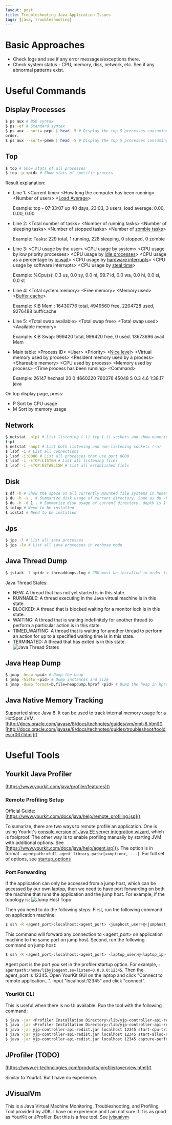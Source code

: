 ```yaml
---
layout: post
title: Troubleshooting Java Application Issues
tags: [java, troubleshooting]
---
```


# Basic Approaches
* Check logs and see if any error messages/exceptions there.
* Check system status - CPU, memory, disk, network, etc. See if any abnormal patterns exist.

# Useful Commands
## Display Processes

```bash
$ ps aux # BSD syntax
$ ps -ef # Standard syntax
$ ps aux --sort=-pcpu | head -5 # Display the top 5 processes consuming most of the cpu. "-" symbol means descending
order.
$ ps aux --sort=-pmem | head -5 # Display the top 5 processes consuming most of the memory.
```

## Top
```bash
$ top # Show stats of all processes
$ top -p <pid> # Show stats of specific process
```
Result explanation:
* Line 1: \<Current time\> \<How long the computer has been running\> \<Number of users\> \<[Load
  Average](http://blog.scoutapp.com/articles/2009/07/31/understanding-load-averages)\>

  Example: top - 07:33:07 up 40 days, 23:03,  3 users,  load average: 0.00, 0.00, 0.00
* Line 2: \<Total number of tasks\> \<Number of running tasks\> \<Number of sleeping tasks\> \<Number of stopped tasks\>
  \<Number of [zombie tasks](https://en.wikipedia.org/wiki/Zombie_process)\>

  Example: Tasks: 229 total,   1 running, 228 sleeping,   0 stopped,   0 zombie
* Line 3: \<CPU usage by the user\> \<CPU usage by system\> \<CPU usage by low priority processes\> \<CPU usage by [idle
processes](http://duartes.org/gustavo/blog/post/what-does-an-idle-cpu-do/)\> \<CPU usage as a percentage by [io wait](http://blog.scoutapp.com/articles/2011/02/10/understanding-disk-i-o-when-should-you-be-worried)\> \<CPU usage by [hardware interrupts](https://unix.stackexchange.com/questions/17998/what-are-software-and-hardware-interrupts-and-how-are-they-processed)\> \<CPU usage by software
interrupts\> \<CPU usage by [steal
time](http://blog.scoutapp.com/articles/2013/07/25/understanding-cpu-steal-time-when-should-you-be-worried)\>

  Example: %Cpu(s):  0.3 us,  0.0 sy,  0.0 ni, 99.7 id,  0.0 wa,  0.0 hi,  0.0 si,  0.0 st
* Line 4: \<Total system memory\>  \<Free memory\> \<Memory used\> \<[Buffer
  cache](http://www.linuxhowtos.org/System/Linux%20Memory%20Management.htm)\>

  Example: KiB Mem : 16430776 total,  4949560 free,  2204728 used,  9276488 buff/cache
* Line 5: \<Total swap available\> \<Total swap free\> \<Total swap used\> \<Available memory\>

  Example: KiB Swap:   999420 total,   999420 free,        0 used. 13673696 avail Mem
* Main table: \<Process ID\> \<User\> \<Priority\> \<[Nice level](https://en.wikipedia.org/wiki/Nice_(Unix))\> \<Virtual memory used by process\> \<Resident memory used by a process\> \<Shareable memory\> \<CPU used by process\> \<Memory used by process\> \<Time process has been running\> \<Command\>

  Example: 26147 hechaol   20   0 4660220 760376  45048 S   0.3  4.6   1:38.17 java

On top display page, press:
* P  Sort by CPU usage
* M Sort by memory usage

## Network
```bash
$ netstat -nlpt # List listening (-l) tcp (-t) sockets and show numerical addresses (-n) as well as print process ID
(-p)
$ netstat -anpt # List both listening and non-listening sockets (-a)
$ lsof -i # List all connections
$ lsof -i:8080 # List all processes that use port 8080
$ lsof -i -sTCP:LISTEN # List all listening files
$ lsof -i -sTCP:ESTABLISH # List all established fiels
```

## Disk
```bash
$ df -h # Show the space on all currently mounted file systems in human-readable format
$ du -h -s . # Summarize disk usage of current directory. Same as du -h -d 0 .
$ du -h -d 1 . # Summarize disk usage of current directory, depth is 1
$ iotop # Need to be installed
$ iostat # Need to be installed
```

## Jps
```bash
$ jps -l # List all java processes
$ jps -lv # List all java processes in verbose mode
```

## Java Thread Dump
```bash
$ jstack -l <pid> > threaddumps.log # JDK must be installed in order to run this command
```
Java Thread States:
* NEW: A thread that has not yet started is in this state.
* RUNNABLE: A thread executing in the Java virtual machine is in this state.
* BLOCKED: A thread that is blocked waiting for a monitor lock is in this state.
* WAITING: A thread that is waiting indefinitely for another thread to perform a particular action is in this state.
* TIMED\_WAITING: A thread that is waiting for another thread to perform an action for up to a specified waiting time is
  in this state.
* TERMINATED: A thread that has exited is in this state.
![Java Thread States](/img/java-thread-states.png "Java Thread States")

## Java Heap Dump
```bash
$ jmap -heap <pid> # Dump the heap
$ jmap -histo <pid> # Dump instances and size
$ jmap -dump:format=b,file=heapdump.hprof <pid> # Dump the heap in hprof format so that we can use Yourkit to analyze
```

## Java Native Memory Tracking
Supported since Java 8. It can be used to track internal memory usage for a HotSpot JVM.
[http://docs.oracle.com/javase/8/docs/technotes/guides/vm/nmt-8.html]()
[http://docs.oracle.com/javase/8/docs/technotes/guides/troubleshoot/tooldescr007.html]()

# Useful Tools
## Yourkit Java Profiler
[https://www.yourkit.com/java/profiler/features]()

### Remote Profiling Setup
Official Guide: [https://www.yourkit.com/docs/java/help/remote_profiling.jsp]()

To sumarize, there are two ways to remote profile an application. One is using Yourkit's [console version of Java EE
server integration wizard](https://www.yourkit.com/docs/java/help/profiling_j2ee_remote.jsp), which is foolproof. The other way is to enable profiling manually by starting JVM with
additional options. See [https://www.yourkit.com/docs/java/help/agent.jsp](). The option is in format `-agentpath:<full agent library
path>[=<option>, ...]`. For full set of options, see [startup_options](https://www.yourkit.com/docs/java/help/startup_options.jsp)

### Port Forwarding
If the application can only be accessed from a jump host, which can be accessed by our own laptop, then we need to have
port forwarding on both the machine that runs the application and the jump host. For example, if the topology is:
![Jump Host Topo](/img/jump-host-topo.jpg)

Then you need to do the following steps:
First, run the following command on application machine:
```bash
$ ssh -R <agent_port>:localhost:<agent_port> <jumphost_user>@<jumphost_ip>
```
This command will forward any connection to \<agent\_port\> on application machine to the same port on jump host.
Second, run the following command on jump host:
```bash
$ ssh -R <agent_port>:localhost:<agent_port> <laptop_user>@<laptop_ip>
```
Agent port is the port you set in the profiler startup option. For example,
`-agentpath:/home/libyjpagent.so=listen=0.0.0.0:12345`. Then the agent\_port is 12345. Open YourKit GUI on the laptop and
click "Connect to remote application...".  Input "localhost:12345" and click "connect".

### YourKit CLI
This is useful when there is no UI available.
Run the tool with the following command:
```bash
$ java -jar <Profiler Installation Directory>/lib/yjp-controller-api-redist.jar <options>
$ java -jar <Profiler Installation Directory>/lib/yjp-controller-api-redist.jar # Get list of available options
$ java -jar yjp-controller-api-redist.jar localhost 12345 start-cpu-tracing # Enable CPU profiling
$ java -jar yjp-controller-api-redist.jar localhost 12345 start-alloc-recording-all # Enable memory profiling
$ java -jar yjp-controller-api-redist.jar localhost 12345 capture-performance-snapshot # Capture performance snapshot
```

## JProfiler (TODO)
[https://www.ej-technologies.com/products/jprofiler/overview.html]()

Similar to Yourkit. But I have no experience.

## JVisualVm
This is a Java Virtual Machine Monitoring, Troubleshooting, and Profiling Tool provided by JDK. I have no experience
and I am not sure if it is as good as YourKit or JProfiler. But this is a free tool.
See [jvisualvm](http://docs.oracle.com/javase/7/docs/technotes/tools/share/jvisualvm.html)
